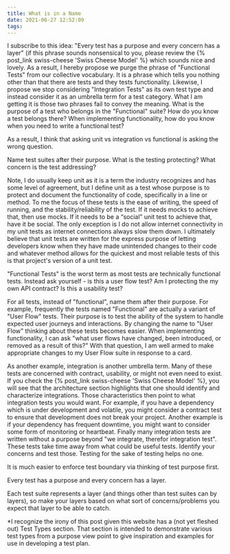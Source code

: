 ```yaml
---
title: What is in a Name
date: 2021-06-27 12:52:09
tags:
---
```



I subscribe to this idea: "Every test has a purpose and every concern has a layer" (if this phrase sounds nonsensical to you, please review the {% post_link swiss-cheese 'Swiss Cheese Model' %} which sounds nice and lovely.
As a result, I hereby propose we purge the phrase of "Functional Tests" from our collective vocabulary. It is a phrase which tells you nothing other than that there are tests and they tests functionality. Likewise, I propose we stop considering "Integration Tests" as its own test type and instead consider it as an umbrella term for a test category.
What I am getting it is those two phrases fail to convey the meaning. What is the purpose of a test who belongs in the "Functional" suite? How do you know a test belongs there? When implementing functionality, how do you know when you need to write a functional test?

As a result, I think that asking unit vs integration vs functional is asking the wrong question.

Name test suites after their purpose. What is the testing protecting? What concern is the test addressing?

Note, I do usually keep unit as it is a term the industry recognizes and has some level of agreement, but I define unit as a test whose purpose is to protect and document the functionality of code, specifically in a line or method. To me the focus of these tests is the ease of writing, the speed of running, and the stability/reliability of the test. If it needs mocks to achieve that, then use mocks. If it needs to be a “social” unit test to achieve that, have it be social. The only exception is I do not allow internet connectivity in my unit tests as internet connections always slow them down. I ultimately believe that unit tests are written for the express purpose of letting developers know when they have made unintended changes to their code and whatever method allows for the quickest and most reliable tests of this is that project's version of a unit test.

"Functional Tests" is the worst term as most tests are technically functional tests. Instead ask yourself - is this a user flow test? Am I protecting the my own API contract? Is this a usability test?

For all tests, instead of "functional", name them after their purpose. For example, frequently the tests named "Functional" are actually a variant of "User Flow" tests. Their purpose is to test the ability of the system to handle expected user journeys and interactions. By changing the name to "User Flow" thinking about these tests becomes easier. When implementing functionality, I can ask "what user flows have changed, been introduced, or removed as a result of this?" With that question, I am well armed to make appropriate changes to my User Flow suite in response to a card.

As another example, integration is another umbrella term. Many of these tests are concerned with contract, usability, or might not even need to exist. If you check the {% post_link swiss-cheese 'Swiss Cheese Model' %}, you will see that the architecture section highlights that one should identify and characterize integrations. Those characteristics then point to what integration tests you would want. For example, if you have a dependency which is under development and volatile, you might consider a contract test to ensure that development does not break your project. Another example is if your dependency has frequent downtime, you might want to consider some form of monitoring or heartbeat. Finally many integration tests are written without a purpose beyond "we integrate, therefor integration test". These tests take time away from what could be useful tests. Identify your concerns and test those. Testing for the sake of testing helps no one.

It is much easier to enforce test boundary via thinking of test purpose first.

Every test has a purpose and every concern has a layer.

Each test suite represents a layer (and things other than test suites can by layers), so make your layers based on what sort of concerns/problems you expect that layer to be able to catch.

*I recognize the irony of this post given this website has a (not yet fleshed out) Test Types section. That section is intended to demonstrate various test types from a purpose view point to give inspiration and examples for use in developing a test plan.
